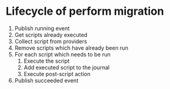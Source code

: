 # Lifecycle of perform migration

1. Publish running event
2. Get scripts already executed
3. Collect script from providers
4. Remove scripts which have already been run
5. For each script which needs to be run
   1. Execute the script
   2. Add executed script to the journal
   3. Execute post-script action
6. Publish succeeded event
